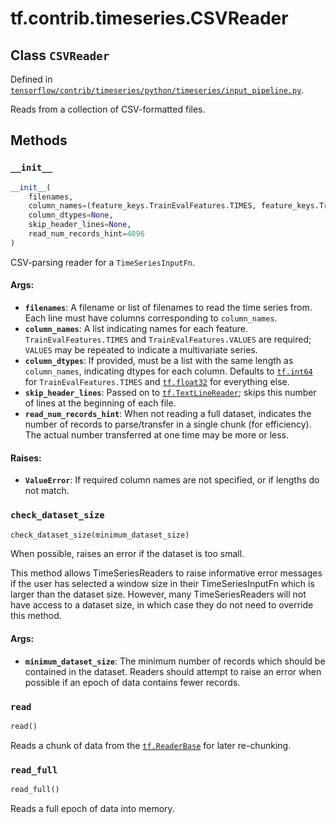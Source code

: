 <div itemscope itemtype="http://developers.google.com/ReferenceObject">
<meta itemprop="name" content="tf.contrib.timeseries.CSVReader" />
<meta itemprop="property" content="__init__"/>
<meta itemprop="property" content="check_dataset_size"/>
<meta itemprop="property" content="read"/>
<meta itemprop="property" content="read_full"/>
</div>

# tf.contrib.timeseries.CSVReader

## Class `CSVReader`





Defined in [`tensorflow/contrib/timeseries/python/timeseries/input_pipeline.py`](https://www.tensorflow.org/code/tensorflow/contrib/timeseries/python/timeseries/input_pipeline.py).

Reads from a collection of CSV-formatted files.

## Methods

<h3 id="__init__"><code>__init__</code></h3>

``` python
__init__(
    filenames,
    column_names=(feature_keys.TrainEvalFeatures.TIMES, feature_keys.TrainEvalFeatures.VALUES),
    column_dtypes=None,
    skip_header_lines=None,
    read_num_records_hint=4096
)
```

CSV-parsing reader for a `TimeSeriesInputFn`.

#### Args:

* <b>`filenames`</b>: A filename or list of filenames to read the time series
      from. Each line must have columns corresponding to `column_names`.
* <b>`column_names`</b>: A list indicating names for each
      feature. `TrainEvalFeatures.TIMES` and `TrainEvalFeatures.VALUES` are
      required; `VALUES` may be repeated to indicate a multivariate series.
* <b>`column_dtypes`</b>: If provided, must be a list with the same length as
      `column_names`, indicating dtypes for each column. Defaults to
      <a href="../../../tf/int64.md"><code>tf.int64</code></a> for `TrainEvalFeatures.TIMES` and <a href="../../../tf/float32.md"><code>tf.float32</code></a> for
      everything else.
* <b>`skip_header_lines`</b>: Passed on to <a href="../../../tf/TextLineReader.md"><code>tf.TextLineReader</code></a>; skips this number of
      lines at the beginning of each file.
* <b>`read_num_records_hint`</b>: When not reading a full dataset, indicates the
      number of records to parse/transfer in a single chunk (for
      efficiency). The actual number transferred at one time may be more or
      less.

#### Raises:

* <b>`ValueError`</b>: If required column names are not specified, or if lengths do
    not match.

<h3 id="check_dataset_size"><code>check_dataset_size</code></h3>

``` python
check_dataset_size(minimum_dataset_size)
```

When possible, raises an error if the dataset is too small.

This method allows TimeSeriesReaders to raise informative error messages if
the user has selected a window size in their TimeSeriesInputFn which is
larger than the dataset size. However, many TimeSeriesReaders will not have
access to a dataset size, in which case they do not need to override this
method.

#### Args:

* <b>`minimum_dataset_size`</b>: The minimum number of records which should be
    contained in the dataset. Readers should attempt to raise an error when
    possible if an epoch of data contains fewer records.

<h3 id="read"><code>read</code></h3>

``` python
read()
```

Reads a chunk of data from the <a href="../../../tf/ReaderBase.md"><code>tf.ReaderBase</code></a> for later re-chunking.

<h3 id="read_full"><code>read_full</code></h3>

``` python
read_full()
```

Reads a full epoch of data into memory.



